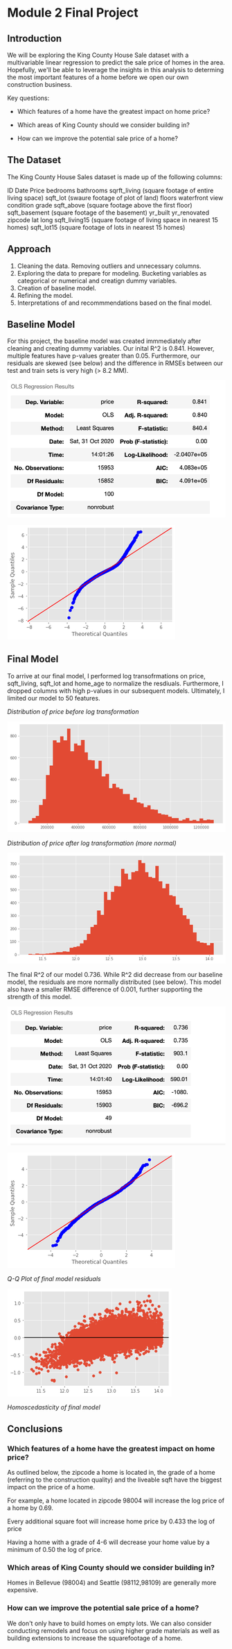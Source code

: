 
# Module 2 Final Project


## Introduction

We will be exploring the King County House Sale dataset with a multivariable linear regression to predict the sale price of homes in the area. Hopefully, we'll be able to leverage the insights in this analysis to determing the most important features of a home before we open our own construction business.

Key questions:

- Which features of a home have the greatest impact on home price?

- Which areas of King County should we consider building in?

- How can we improve the potential sale price of a home?


## The Dataset

The King County House Sales dataset is made up of the following columns:

ID
Date
Price
bedrooms
bathrooms
sqrft_living (square footage of entire living space)
sqft_lot (swaure footage of plot of land)
floors
waterfront
view
condition
grade
sqft_above (square footage above the first floor)
sqft_basement (square footage of the basement)
yr_built
yr_renovated
zipcode
lat
long
sqft_living15 (square footage of living space in nearest 15 homes)
sqft_lot15 (square footage of lots in nearest 15 homes)

## Approach

1. Cleaning the data. Removing outliers and unnecessary columns.
2. Exploring the data to prepare for modeling. Bucketing variables as categorical or numerical and creatign dummy variables.
3. Creation of baseline model.
4. Refining the model.
5. Interpretations of and recommmendations based on the final model.

## Baseline Model

For this project, the baseline model was created immmediately after cleaning and creating dummy variables. Our inital R^2 is 0.841. However, multiple features have p-values greater than 0.05. Furthermore, our residuals are skewed (see below) and the difference in RMSEs between our test and train sets is very high (> 8.2 MM). 

![alt text](https://github.com/miriamsemmar/dsc-mod-2-project-v2-1-onl01-dtsc-pt-070620/blob/master/baseline_model_OLS.png)

![alt text](https://github.com/miriamsemmar/dsc-mod-2-project-v2-1-onl01-dtsc-pt-070620/blob/master/Baseline%20Model%20residuals.png)

## Final Model

To arrive at our final model, I performed log transofrmations on price, sqft_living, sqft_lot and home_age to normalize the resdiuals. Furthermore, I dropped columns with high p-values in our subsequent models. Ultimately, I limited our model to 50 features. 

*Distribution of price before log transformation*

![alt text](https://github.com/miriamsemmar/dsc-mod-2-project-v2-1-onl01-dtsc-pt-070620/blob/master/price_before_transformation.png)

*Distribution of price after log transformation (more normal)*

![alt text](https://github.com/miriamsemmar/dsc-mod-2-project-v2-1-onl01-dtsc-pt-070620/blob/master/price_after_transformation.png)

The final R^2 of our model 0.736. While R^2 did decrease from our baseline model, the residuals are more normally distributed (see below). This model also have a smaller RMSE difference of 0.001, further supporting the strength of this model.

![alt text](https://github.com/miriamsemmar/dsc-mod-2-project-v2-1-onl01-dtsc-pt-070620/blob/master/final_model_OLS.png)

![alt text](https://github.com/miriamsemmar/dsc-mod-2-project-v2-1-onl01-dtsc-pt-070620/blob/master/final_model.png)

*Q-Q Plot of final model residuals*

![alt text](https://github.com/miriamsemmar/dsc-mod-2-project-v2-1-onl01-dtsc-pt-070620/blob/master/final_model_homosce.png)

*Homoscedasticity of final model*

## Conclusions

### Which features of a home have the greatest impact on home price?

As outlined below, the zipcode a home is located in, the grade of a home (referring to the construction quality) and the liveable sqft have the biggest impact on the price of a home.

For example, a home located in zipcode 98004 will increase the log price of a home by 0.69. 

Every additional square foot will increase home price by 0.433 the log of price

Having a home with a grade of 4-6 will decrease your home value by a minimum of 0.50 the log of price.

### Which areas of King County should we consider building in?

Homes in Bellevue (98004) and Seattle (98112,98109) are generally more expensive.

### How can we improve the potential sale price of a home?

We don't only have to build homes on empty lots. We can also consider conducting remodels and focus on using higher grade materials as well as building extensions to increase the squarefootage of a home. 



